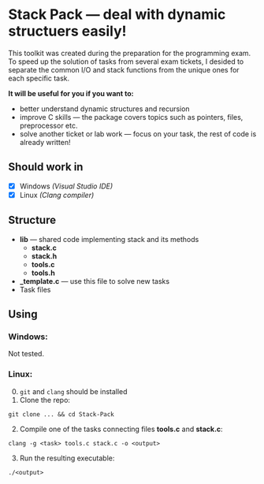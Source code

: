 # Stack Pack — deal with dynamic structuers easily!
This toolkit was created during the preparation for the programming exam. To speed up the solution of tasks from several exam tickets, I desided to separate the common I/O and stack functions from the unique ones for each specific task.

**It will be useful for you if you want to:**
- better understand dynamic structures and recursion 
- improve C skills — the package covers topics such as pointers, files, preprocessor etc.
- solve another ticket or lab work — focus on your task, the rest of code is already written!

## Should work in
- [x] Windows *(Visual Studio IDE)*
- [x] Linux *(Clang compiler)*

## Structure
- **lib** — shared code implementing stack and its methods
    - **stack.c**
    - **stack.h**
    * **tools.c**
    * **tools.h**
- **_template.c** — use this file to solve new tasks
- Task files

## Using
### Windows:
Not tested.

### Linux:
0. `git` and `clang` should be installed
1. Clone the repo:
```shell
git clone ... && cd Stack-Pack
```
2. Compile one of the tasks connecting files **tools.c** and **stack.c**:
```shell
clang -g <task> tools.c stack.c -o <output>
```
3. Run the resulting executable:
```
./<output>
```
